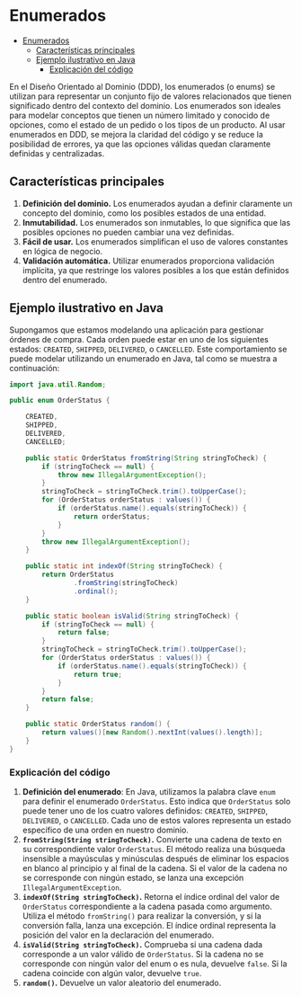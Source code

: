 # Enumerados

- [Enumerados](#enumerados)
  - [Características principales](#características-principales)
  - [Ejemplo ilustrativo en Java](#ejemplo-ilustrativo-en-java)
    - [Explicación del código](#explicación-del-código)


En el Diseño Orientado al Dominio (DDD), los enumerados (o enums) se utilizan para representar un conjunto fijo de valores relacionados que tienen significado dentro del contexto del dominio. Los enumerados son ideales para modelar conceptos que tienen un número limitado y conocido de opciones, como el estado de un pedido o los tipos de un producto. Al usar enumerados en DDD, se mejora la claridad del código y se reduce la posibilidad de errores, ya que las opciones válidas quedan claramente definidas y centralizadas.

## Características principales

1. **Definición del dominio.** Los enumerados ayudan a definir claramente un concepto del dominio, como los posibles estados de una entidad.
2. **Inmutabilidad.** Los enumerados son inmutables, lo que significa que las posibles opciones no pueden cambiar una vez definidas.
3. **Fácil de usar.** Los enumerados simplifican el uso de valores constantes en lógica de negocio.
4. **Validación automática.** Utilizar enumerados proporciona validación implícita, ya que restringe los valores posibles a los que están definidos dentro del enumerado.

## Ejemplo ilustrativo en Java

Supongamos que estamos modelando una aplicación para gestionar órdenes de compra. Cada orden puede estar en uno de los siguientes estados: `CREATED`, `SHIPPED`, `DELIVERED`, o `CANCELLED`. Este comportamiento se puede modelar utilizando un enumerado en Java, tal como se muestra a continuación:

```java
import java.util.Random;

public enum OrderStatus {

    CREATED,
    SHIPPED,
    DELIVERED,
    CANCELLED;

    public static OrderStatus fromString(String stringToCheck) {
        if (stringToCheck == null) {
            throw new IllegalArgumentException();
        }
        stringToCheck = stringToCheck.trim().toUpperCase();
        for (OrderStatus orderStatus : values()) {
            if (orderStatus.name().equals(stringToCheck)) {
                return orderStatus;
            }
        }
        throw new IllegalArgumentException();
    }

    public static int indexOf(String stringToCheck) {
        return OrderStatus
                .fromString(stringToCheck)
                .ordinal();
    }

    public static boolean isValid(String stringToCheck) {
        if (stringToCheck == null) {
            return false;
        }
        stringToCheck = stringToCheck.trim().toUpperCase();
        for (OrderStatus orderStatus : values()) {
            if (orderStatus.name().equals(stringToCheck)) {
                return true;
            }
        }
        return false;
    }

    public static OrderStatus random() {
        return values()[new Random().nextInt(values().length)];
    }
}
```

### Explicación del código

1. **Definición del enumerado**: En Java, utilizamos la palabra clave `enum` para definir el enumerado `OrderStatus`. Esto indica que `OrderStatus` solo puede tener uno de los cuatro valores definidos: `CREATED`, `SHIPPED`, `DELIVERED`, o `CANCELLED`. Cada uno de estos valores representa un estado específico de una orden en nuestro dominio.
2. **`fromString(String stringToCheck)`.** Convierte una cadena de texto en su correspondiente valor `OrderStatus`. El método realiza una búsqueda insensible a mayúsculas y minúsculas después de eliminar los espacios en blanco al principio y al final de la cadena. Si el valor de la cadena no se corresponde con ningún estado, se lanza una excepción `IllegalArgumentException`.
3. **`indexOf(String stringToCheck)`.** Retorna el índice ordinal del valor de `OrderStatus` correspondiente a la cadena pasada como argumento. Utiliza el método `fromString()` para realizar la conversión, y si la conversión falla, lanza una excepción. El índice ordinal representa la posición del valor en la declaración del enumerado.
4. **`isValid(String stringToCheck)`.** Comprueba si una cadena dada corresponde a un valor válido de `OrderStatus`. Si la cadena no se corresponde con ningún valor del enum o es nula, devuelve `false`. Si la cadena coincide con algún valor, devuelve `true`.
5. **`random()`.** Devuelve un valor aleatorio del enumerado.